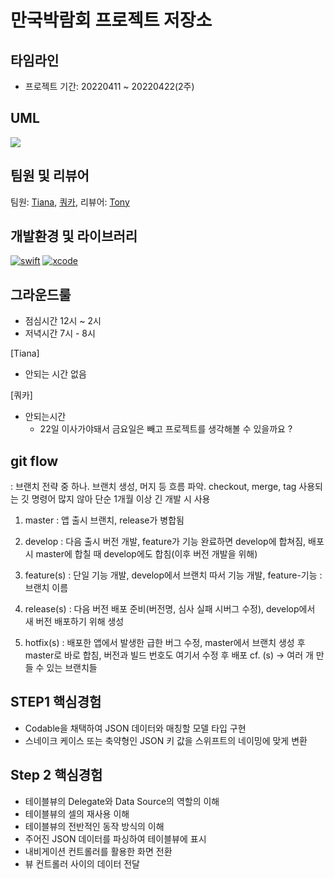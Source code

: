 # 만국박람회 프로젝트 저장소

## 타임라인
- 프로젝트 기간: 20220411 ~ 20220422(2주)

## UML
![](https://i.imgur.com/Ar8FyKP.png)

## 팀원 및 리뷰어
팀원: [Tiana](https://github.com/Kim-TaeHyun-A), [쿼카](https://github.com/Quokkaaa), 리뷰어: [Tony](https://github.com/Monsteel)

## 개발환경 및 라이브러리
[![swift](https://img.shields.io/badge/swift-5.6-orange)]()
[![xcode](https://img.shields.io/badge/Xcode-13.3-blue)]()

## 그라운드룰
- 점심시간 12시 ~ 2시
- 저녁시간 7시 - 8시

[Tiana]
- 안되는 시간 없음

[쿼카]
- 안되는시간 
    - 22일 이사가야돼서 금요일은 빼고 프로젝트를 생각해볼 수 있을까요 ?

## git flow

: 브랜치 전략 중 하나.
브랜치 생성, 머지 등 흐름 파악.
checkout, merge, tag 사용되는 깃 명령어 많지 않아 단순
1개월 이상 긴 개발 시 사용

1. master : 앱 출시 브랜치, release가 병합됨

2. develop : 다음 출시 버전 개발, feature가 기능 완료하면 develop에 합쳐짐, 배포 시 master에 합칠 때 develop에도 합침(이후 버전 개발을 위해)

3. feature(s) : 단일 기능 개발, develop에서 브랜치 따서 기능 개발, feature-기능 : 브랜치 이름

4. release(s) : 다음 버전 배포 준비(버전명, 심사 실패 시버그 수정), develop에서 새 버전 배포하기 위해 생성

5. hotfix(s) : 배포한 앱에서 발생한 급한 버그 수정, master에서 브랜치 생성 후 master로 바로 합침, 버전과 빌드 번호도 여기서 수정 후 배포
cf. (s) → 여러 개 만들 수 있는 브랜치들


## STEP1 핵심경험
- Codable을 채택하여 JSON 데이터와 매칭할 모델 타입 구현
- 스네이크 케이스 또는 축약형인 JSON 키 값을 스위프트의 네이밍에 맞게 변환

## Step 2 핵심경험
- 테이블뷰의 Delegate와 Data Source의 역할의 이해
- 테이블뷰의 셀의 재사용 이해
- 테이블뷰의 전반적인 동작 방식의 이해
- 주어진 JSON 데이터를 파싱하여 테이블뷰에 표시
- 내비게이션 컨트롤러를 활용한 화면 전환
- 뷰 컨트롤러 사이의 데이터 전달
